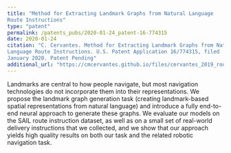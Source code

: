 ```yaml
---
title: "Method for Extracting Landmark Graphs from Natural Language 
Route Instructions"
type: "patent"
permalink: /patents_pubs/2020-01-24_patent-16-774315
date: 2020-01-24
citation: "C. Cervantes. Method for Extracting Landmark Graphs from Natural 
Language Route Instructions. U.S. Patent Application 16/774315, filed 
January 2020. Patent Pending"
additional_url: "https://cmcervantes.github.io/files/cervantes_2019_route.pdf"
---
```


Landmarks are central to how people navigate, but most navigation technologies do not incorporate 
them into their representations. We propose the landmark graph generation task (creating landmark-based 
spatial representations from natural language) and introduce a fully end-to-end neural approach to 
generate these graphs. We evaluate our models on the SAIL route instruction dataset, as well as on a 
small set of real-world delivery instructions that we collected, and we show that our approach yields 
high quality results on both our task and the related robotic navigation task. 

